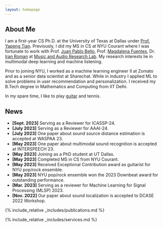 ```yaml
---
layout: homepage
---
```


## About Me
I am a first-year CS Ph.D. at the University of Texas at Dallas under [Prof. Yapeng Tian](https://www.yapengtian.com/).
Previously, I did my MS in CS at NYU Courant where I was fortunate to work with Prof. [Juan Pablo Bello](https://engineering.nyu.edu/faculty/juan-pablo-bello), Prof. [Magdalena Fuentes](https://magdalenafuentes.github.io/), Dr. [Iran Roman](https://ccrma.stanford.edu/~iran/) at [Music and Audio Research Lab](https://steinhardt.nyu.edu/marl).
My research interests lie in multimodal deep learning and machine listening.  

Prior to joining NYU, I worked as a machine learning engineer II at Zomato and as a senior data scientist at Sharechat. 
While in industry I applied ML to solve problems in user recommendation and personalization. 
I received my B.Tech degree in Mathematics and Computing from IIT Delhi. 

In my spare time, I like to play [guitar](https://www.youtube.com/channel/UCdkc_DZCi8VtEiH1YYKrD5w) and tennis.

## News
- **[Sept. 2023]** Serving as a Reviewer for ICASSP-24. 
- **[July 2023]** Serving as a Reviewer for AAAI-24. 
- **[July 2023]** One paper about sound source distance estimation is accepted at WASPAA 23. 
- **[May 2023]** One paper about multimodal sound recognition is accepted at INTERSPEECH 23.
- **[May 2023]** Joining as a PhD student at UT Dallas.
- **[May 2023]** Completed MS in CS from NYU Courant.
- **[May 2023]** Received Exceptional Contribution award as guitarist for NYU pop/rock ensemble.
- **[May 2023]** NYU pop/rock ensemble won the 2023 Downbeat award for outstanding performance.
- **[Mar. 2023]** Serving as a reviewer for Machine Learning for Signal Processing (MLSP) 2023.
- **[Nov. 2022]** Our paper about sound localization is accepted to DCASE 2022 Workshop.

{% include_relative _includes/publications.md %}

{% include_relative _includes/services.md %}
